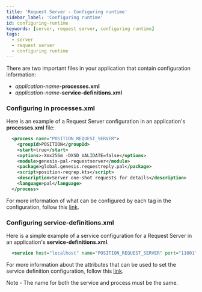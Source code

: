 ```yaml
---
title: 'Request Server - Configuring runtime'
sidebar_label: 'Configuring runtime'
id: configuring-runtime
keywords: [server, request server, configuring runtime]
tags:
  - server
  - request server
  - configuring runtime
---
```




There are two important files in your application that contain configuration information: 
- _application-name_**-processes.xml**
- _application-name_**-service-definitions.xml**



### Configuring in processes.xml
Here is an example of a Request Server configuration in an application's **processes.xml** file:


```xml
  <process name="POSITION_REQUEST_SERVER">
    <groupId>POSITION</groupId>
    <start>true</start>
    <options>-Xmx256m -DXSD_VALIDATE=false</options>
    <module>genesis-pal-requestserver</module>
    <package>global.genesis.requestreply.pal</package>
    <script>position-reqrep.kts</script>
    <description>Server one-shot requests for details</description>
    <language>pal</language>
  </process>
```

For more information of what can be configured by each tag in the configuration, follow this [link](/server/configuring-runtime/processes).

### Configuring service-definitions.xml

Here is a simple example of a service configuration for a Request Server in an application's **service-definitions.xml**.

```xml
  <service host="localhost" name="POSITION_REQUEST_SERVER" port="11001"/>
```

For more information about the attributes that can be used to set the service definition configuration, follow this [link](/server/configuring-runtime/service-definitions).

Note - The name for both the service and process must be the same.
